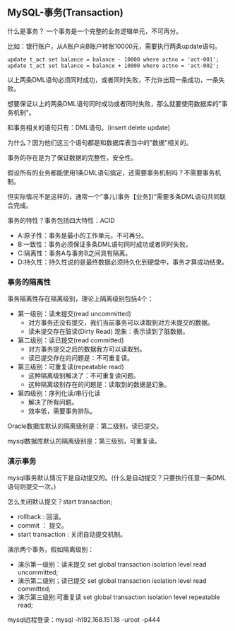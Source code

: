## MySQL-事务(Transaction)

什么是事务？ 一个事务是一个完整的业务逻辑单元，不可再分。

比如：银行账户，从A账户向B账户转账10000元，需要执行两条update语句。

`update t_act set balance = balance - 10000 where actno = 'act-001';`
`update t_act set balance = balance + 10000 where actno = 'act-002';`

以上两条DML语句必须同时成功，或者同时失败，不允许出现一条成功，一条失败。

想要保证以上的两条DML语句同时成功或者同时失败，那么就要使用数据库的"事务机制"。

和事务相关的语句只有：DML语句。(insert delete update)

为什么？因为他们这三个语句都是和数据库表当中的"数据"相关的。

事务的存在是为了保证数据的完整性，安全性。

假设所有的业务都能使用1条DML语句搞定，还需要事务机制吗？不需要事务机制。

但实际情况不是这样的，通常一个"事儿(事务【业务】)"需要多条DML语句共同联合完成。

事务的特性？事务包括四大特性：ACID

- A:原子性：事务是最小的工作单元，不可再分。
- B:一致性：事务必须保证多条DML语句同时成功或者同时失败。
- C:隔离性：事务A与事务B之间具有隔离。
- D:持久性：持久性说的是最终数据必须持久化到硬盘中，事务才算成功结束。

### 事务的隔离性

事务隔离性存在隔离级别，理论上隔离级别包括4个：

- 第一级别：读未提交(read uncommitted)
    - 对方事务还没有提交，我们当前事务可以读取到对方未提交的数据。
    - 读未提交存在脏读(Dirty Read) 现象：表示读到了脏数据。
- 第二级别：读已提交(read committed)
    - 对方事务提交之后的数据我方可以读取到。
    - 读已提交存在的问题是：不可重复读。
- 第三级别：可重复读(repeatable read)
    - 这种隔离级别解决了：不可重复读问题。
    - 这种隔离级别存在的问题是：读取到的数据是幻象。
- 第四级别：序列化读/串行化读
    - 解决了所有问题。
    - 效率低，需要事务排队。

Oracle数据库默认的隔离级别是：第二级别，读已提交。

mysql数据库默认的隔离级别是：第三级别，可重复读。


### 演示事务

mysql事务默认情况下是自动提交的。(什么是自动提交？只要执行任意一条DML语句则提交一次。)

怎么关闭默认提交？start transaction;

- rollback : 回滚。
- commit ： 提交。
- start transaction : 关闭自动提交机制。

演示两个事务，假如隔离级别：
- 演示第一级别：读未提交 set global transaction isolation level read uncommitted;
- 演示第二级别；读已提交 set global transaction isolation level read committed;
- 演示第三级别:可重复读 set global transaction isolation level repeatable read;

mysql远程登录：mysql -h192.168.151.18 -uroot -p444